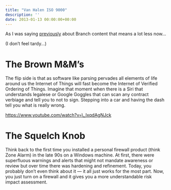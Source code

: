 ```yaml
---
title: "Van Halen ISO 9000"
description: ''
date: 2013-01-13 00:00:00+00:00
---
```


As I was saying [previously](https://fudge.org/archive/burl-ives-workloads) about Branch content that means a lot less now…

(I don’t feel tardy…)

The Brown M&M’s
===============

The flip side is that as software like parsing pervades all elements of life around us the Internet of Things will fast become the Internet of Verified Ordering of Things. Imagine that moment when there is a Siri that understands legalese or Google Goggles that can scan any contract verbiage and tell you to not to sign. Stepping into a car and having the dash tell you what is really wrong.



https://www.youtube.com/watch?v=\_IxqdAgNJck

The Squelch Knob
================

Think back to the first time you installed a personal firewall product (think Zone Alarm) in the late 90s on a Windows machine. At first, there were superfluous warnings and alerts that might not mandate awareness or review but over time there was hardening and refinement. Today, you probably don’t even think about it — it all just works for the most part. Now, you just turn on a firewall and it gives you a more understandable risk impact assessment.


